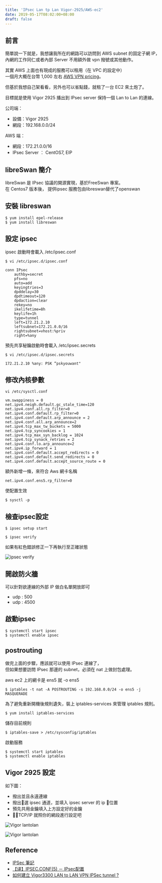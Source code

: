 ```yaml
---
title: 'IPsec Lan tp Lan Vigor-2925/AWS-ec2'
date: 2019-05-17T08:02:00+08:00
draft: false
---
```

## 前言
簡單說一下就是，我想讓我所在的網路可以訪問到 AWS subnet 的固定子網 IP，  
內網的工作同仁或者內部 Server 不用額外做 vpn 撥號或其他動作。  
  
其實 AWS 上面也有現成的服務可以租用（在 VPC 的設定中）  
一個月大概在台幣 1,000 左右 [AWS VPN pricing](https://aws.amazon.com/tw/vpn/pricing/)。  
  
但基於我想自己架看看，另外也可以省點錢，就租了一台 EC2 來土炮了。  
  
目標就是使用 Vigor 2925 播出到 IPsec server 保持一個 Lan to Lan 的連線。  

公司端：
  
* 設備：Vigor 2925
* 網段：192.168.0.0/24

AWS 端：
  
- 網段：172.21.0.0/16
- IPsec Server ： CentOS7, EIP

## libreSwan 簡介
libreSwan 是 IPsec 協議的開源實現，基於FreeSwan 專案。  
在 Centos7 版本後， 提供ipsec 服務包由libreswan替代了openswan  

## 安裝 libreswan
```
$ yum install epel-release
$ yum install libreswan
```

## 設定 ipsec
ipsec 啟動時會載入 /etc/ipsec.conf  

`$ vi /etc/ipsec.d/ipsec.conf`

```
conn IPsec
    authby=secret
    pfs=no
    auto=add
    keyingtries=3
    dpddelay=30
    dpdtimeout=120
    dpdaction=clear
    rekey=no
    ikelifetime=8h
    keylife=1h
    type=tunnel
    left=172.21.2.10
    leftsubnet=172.21.0.0/16
    rightsubnet=vhost:%priv
    right=%any
```

預先共享秘鑰啟動時會載入 /etc/ipsec.secrets  

`$ vi /etc/ipsec.d/ipsec.secrets`

```
172.21.2.10 %any: PSK “pskyouwant"
```


## 修改內核參數

`vi /etc/sysctl.conf`

```
vm.swappiness = 0
net.ipv4.neigh.default.gc_stale_time=120
net.ipv4.conf.all.rp_filter=0
net.ipv4.conf.default.rp_filter=0
net.ipv4.conf.default.arp_announce = 2
net.ipv4.conf.all.arp_announce=2
net.ipv4.tcp_max_tw_buckets = 5000
net.ipv4.tcp_syncookies = 1
net.ipv4.tcp_max_syn_backlog = 1024
net.ipv4.tcp_synack_retries = 2
net.ipv4.conf.lo.arp_announce=2
net.ipv4.ip_forward = 1
net.ipv4.conf.default.accept_redirects = 0
net.ipv4.conf.default.send_redirects = 0
net.ipv4.conf.default.accept_source_route = 0
```

額外新增一條，來符合 Aws 網卡名稱  
```
net.ipv4.conf.ens5.rp_filter=0
```
  
使配置生效  

`$ sysctl -p`

## 檢查ipsec設定

`$ ipsec setup start`
  
`$ ipsec verify`
  
如果有紅色錯誤修正一下再執行至正確狀態
  
![ipsec verify](https://fblog.loopbai.com/images/2019/05/b001.jpg "ipsec verify result")


## 開啟防火牆
可以針對欲連線的外部 IP 做白名單開放即可  
  
- udp : 500
- udp : 4500


## 啟動ipsec
```
$ systemctl start ipsec
$ systemctl enable ipsec
```

## postrouting
做完上面的步驟，應該就可以使用 IPsec 連線了，  
但如果想要訪問 IPsec 那邊的 subnet，必須在 nat 上做封包處理。  
  
aws ec2 上的網卡是 ens5 就 -o ens5
  
`$ iptables -t nat -A POSTROUTING -s 192.168.0.0/24 -o ens5 -j MASQUERADE`
  
為了避免重新開機後規則遺失，裝上 iptables-services 來管理 iptables 規則。
  
`$ yum install iptables-services`
  
儲存目前規則
  
`$ iptables-save > /etc/sysconfig/iptables`
  
啟動服務
  
```
$ systemctl start iptables
$ systemctl enable iptables
```

## Vigor 2925 設定

如下圖：

- 撥出並且永遠連線
- 撥出選 ipsec 通道，並填入 ipsec server 的 ip 位置
- 預先共用金鑰填入上方設定好的金鑰
- TCP/IP 就照你的網段進行設定吧

![Vigor lantolan](https://fblog.loopbai.com/images/2019/05/b002.jpg "vigor ipsec setting")
  
![Vigor lantolan](https://fblog.loopbai.com/images/2019/05/b003.jpg "vigor ipsec setting")

## Reference

- [IPSec 筆記](https://kkc.github.io/2018/03/21/IPSEC-note/)
- [【译】IPSEC.CONF(5) － IPsec配置](https://segmentfault.com/a/1190000000646294)
- [如何建立 Vigor3300 LAN to LAN VPN IPSec tunnel ?](https://www.draytek.com/zh/faq/faq-vpn/vpn.lan-to-lan/%E5%A6%82%E4%BD%95%E5%BB%BA%E7%AB%8B-vigor3300-lan-to-lan-vpn-ipsec-tunnel/)
